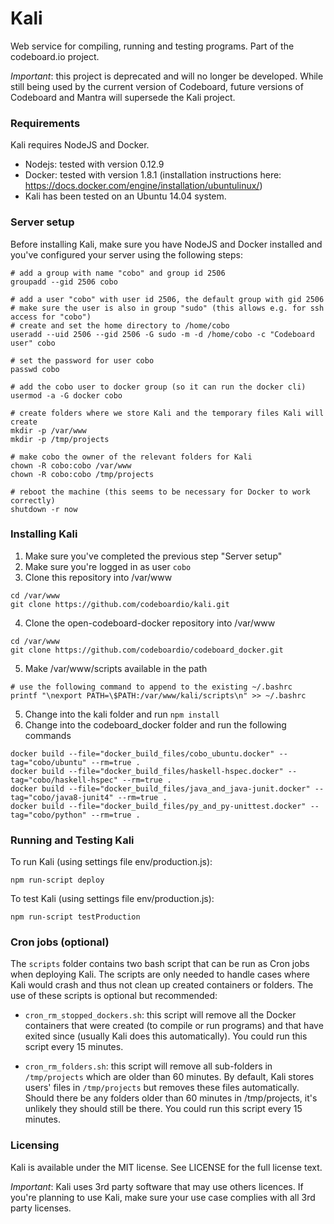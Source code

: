 # Kali
Web service for compiling, running and testing programs. Part of the codeboard.io project.

_Important_: this project is deprecated and will no longer be developed. While still being used by the current version of Codeboard, future versions of Codeboard and Mantra will supersede the Kali project.


### Requirements ###

Kali requires NodeJS and Docker.

* Nodejs: tested with version 0.12.9
* Docker: tested with version 1.8.1 (installation instructions here: https://docs.docker.com/engine/installation/ubuntulinux/)
* Kali has been tested on an Ubuntu 14.04 system.

### Server setup ###

Before installing Kali, make sure you have NodeJS and Docker installed and you've configured your server using the following steps:

```
# add a group with name "cobo" and group id 2506
groupadd --gid 2506 cobo

# add a user "cobo" with user id 2506, the default group with gid 2506
# make sure the user is also in group "sudo" (this allows e.g. for ssh access for "cobo")
# create and set the home directory to /home/cobo  
useradd --uid 2506 --gid 2506 -G sudo -m -d /home/cobo -c "Codeboard user" cobo

# set the password for user cobo
passwd cobo

# add the cobo user to docker group (so it can run the docker cli)
usermod -a -G docker cobo

# create folders where we store Kali and the temporary files Kali will create
mkdir -p /var/www
mkdir -p /tmp/projects

# make cobo the owner of the relevant folders for Kali
chown -R cobo:cobo /var/www
chown -R cobo:cobo /tmp/projects

# reboot the machine (this seems to be necessary for Docker to work correctly)
shutdown -r now
```

### Installing Kali ###

1. Make sure you've completed the previous step "Server setup"
2. Make sure you're logged in as user ```cobo```
3. Clone this repository into /var/www
```
cd /var/www
git clone https://github.com/codeboardio/kali.git
```
4. Clone the open-codeboard-docker repository into /var/www
```
cd /var/www
git clone https://github.com/codeboardio/codeboard_docker.git
```
5. Make /var/www/scripts available in the path
```
# use the following command to append to the existing ~/.bashrc
printf "\nexport PATH=\$PATH:/var/www/kali/scripts\n" >> ~/.bashrc
```

5. Change into the kali folder and run ```npm install```
6. Change into the codeboard_docker folder and run the following commands
```
docker build --file="docker_build_files/cobo_ubuntu.docker" --tag="cobo/ubuntu" --rm=true .
docker build --file="docker_build_files/haskell-hspec.docker" --tag="cobo/haskell-hspec" --rm=true .
docker build --file="docker_build_files/java_and_java-junit.docker" --tag="cobo/java8-junit4" --rm=true .
docker build --file="docker_build_files/py_and_py-unittest.docker" --tag="cobo/python" --rm=true .
```

### Running and Testing Kali ###

To run Kali (using settings file env/production.js):

```
npm run-script deploy
```

To test Kali (using settings file env/production.js):

```
npm run-script testProduction
```


### Cron jobs (optional) ####
The ```scripts``` folder contains two bash script that can be
run as Cron jobs when deploying Kali. The scripts are only needed to handle cases where Kali would crash and thus not
clean up created containers or folders. The use of these scripts is optional but recommended:

* ```cron_rm_stopped_dockers.sh```: this script will remove
all the Docker containers that were created (to compile or run
programs) and that have exited since (usually Kali does this automatically). You could run this
script every 15 minutes.

* ```cron_rm_folders.sh```: this script will remove all sub-folders in ```/tmp/projects``` which are older than 60 minutes.
By default, Kali stores users' files in ```/tmp/projects``` but removes these files automatically. Should there be any
folders older than 60 minutes in /tmp/projects, it's unlikely they should still be there. You could run this script every 15 minutes.

### Licensing ###
Kali is available under the MIT license. See LICENSE for the full license text.

_Important_: Kali uses 3rd party software that may use others licences. If you're planning to use Kali, make sure
your use case complies with all 3rd party licenses.
